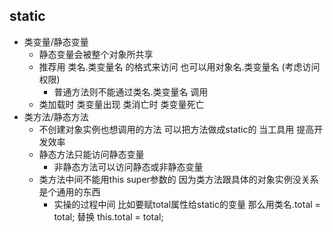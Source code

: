 ## static 
- 类变量/静态变量
  - 静态变量会被整个对象所共享
  - 推荐用 类名.类变量名 的格式来访问 也可以用对象名.类变量名 (考虑访问权限)
    - 普通方法则不能通过类名.类变量名 调用
  - 类加载时 类变量出现 类消亡时 类变量死亡
- 类方法/静态方法
  - 不创建对象实例也想调用的方法  可以把方法做成static的 当工具用 提高开发效率
  - 静态方法只能访问静态变量 
    - 非静态方法可以访问静态或非静态变量 
  - 类方法中间不能用this super参数的  因为类方法跟具体的对象实例没关系 是个通用的东西
    - 实操的过程中间 比如要赋total属性给static的变量  那么用类名.total = total; 替换 this.total = total;